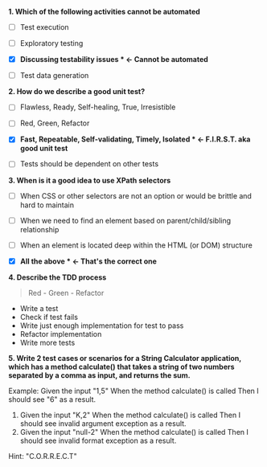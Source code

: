 **1. Which of the following activities cannot be automated**


- [ ] Test execution
- [ ] Exploratory testing
- [x] **Discussing testability issues * <- Cannot be automated**
- [ ] Test data generation



**2. How do we describe a good unit test?**


- [ ] Flawless, Ready, Self-healing, True, Irresistible
- [ ] Red, Green, Refactor
- [x] **Fast, Repeatable, Self-validating, Timely, Isolated * <- F.I.R.S.T. aka good unit test**
- [ ] Tests should be dependent on other tests



**3. When is it a good idea to use XPath selectors**


- [ ] When CSS or other selectors are not an option or would be brittle and hard to maintain
- [ ] When we need to find an element based on parent/child/sibling relationship
- [ ] When an element is located deep within the HTML (or DOM) structure
- [x] **All the above * <- That's the correct one**



**4. Describe the TDD process**

> Red - Green - Refactor

- Write a test
- Check if test fails
- Write just enough implementation for test to pass
- Refactor implementation
- Write more tests



**5. Write 2 test cases or scenarios for a String Calculator application, which has a method calculate() that takes 
   a string of two numbers separated by a comma as input, and returns the sum.**

   
   Example: Given the input "1,5" When the method calculate() is called Then I should see "6" as a result.
   
   1) Given the input "K,2" When the method calculate() is called Then I should see invalid argument exception as a result.
   2) Given the input "null-2" When the method calculate() is called Then I should see invalid format exception as a result.

Hint: "C.O.R.R.E.C.T"
